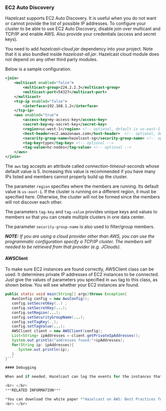 
### EC2 Auto Discovery

Hazelcast supports EC2 Auto Discovery. It is useful when you do not want or cannot provide the list of possible IP addresses. To configure your cluster to be able to use EC2 Auto Discovery, disable join over multicast and TCP/IP and enable AWS. Also provide your credentials (access and secret keys). 

You need to add *hazelcast-cloud.jar* dependency into your project. Note that it is also bundled inside *hazelcast-all.jar*. Hazelcast cloud  module does not depend on any other third party modules.

Below is a sample configuration. 

```xml
<join>
    <multicast enabled="false">
        <multicast-group>224.2.2.3</multicast-group>
        <multicast-port>54327</multicast-port>
    </multicast>
    <tcp-ip enabled="false">
        <interface>192.168.1.2</interface>
    </tcp-ip>
    <aws enabled="true">
        <access-key>my-access-key</access-key>
        <secret-key>my-secret-key</secret-key>
        <region>us-west-1</region> <!-- optional, default is us-east-1 -->
        <host-header>ec2.amazonaws.com</host-header>  <!-- optional, default is ec2.amazonaws.com. If set, region shouldn't be set as it will override this property -->
        <security-group-name>hazelcast-sg</security-group-name> <!-- optional -->
        <tag-key>type</tag-key> <!-- optional -->
        <tag-value>hz-nodes</tag-value> <!-- optional -->
    </aws>
</join>
```

The `aws` tag accepts an attribute called *connection-timeout-seconds* whose default value is 5. Increasing this value is recommended if you have many IPs listed and members cannot properly build up the cluster.

The parameter `region` specifies where the members are running. Its default value is `us-east-1`. If the cluster is running on a different region, it must be specified here. Otherwise, the cluster will not be formed since the members will not discover each other.

The parameters `tag-key` and `tag-value` provides unique keys and values to members so that you can create multiple clusters in one data center.

The parameter `security-group-name` is also used to filter/group members.

***NOTE:*** *If you are using a cloud provider other than AWS, you can use the programmatic configuration specify a TCP/IP cluster. The members will needed to be retrieved from that provider (e.g. JClouds).*

#### AWSClient

To make sure EC2 instances are found correctly, AWSClient class can be used. It determines private IP addresses of EC2 instances to be connected. Just give the values of parameters you specified in `aws` tag to this class, as shown below. You will see whether your EC2 instances are found.

```java
public static void main(String[] args)throws Exception{ 
   AwsConfig config = new AwsConfig(); 
   config.setSecretKey(..) ;
   config.setSecretKey(...);
   config.setRegion(...);
   config.setSecurityGroupName(...);
   config.setTagKey(..);
   config.setTagValue(...);
   AWSClient client = new AWSClient(config);
   List<String> ipAddresses = client.getPrivateIpAddresses();
   System.out.println("addresses found:"+ipAddresses); 
   for(String ip: ipAddresses){
      System.out.println(ip); 
   }
}``` 

#### Debugging

When and if needed, Hazelcast can log the events for the instances that exist in a region. To see what has happened or trace the activities while forming the cluster, change the log level in your logging mechanism to FINEST or DEBUG. After this change, you can also see whether the instances are accepted or rejected, and the reason of rejection for the rejected instances in the generated log. Note that, changing the log level to one of the mentioned levels may affect the performance of the cluster.

<br> </br>
***RELATED INFORMATION***

*You can download the white paper *"Hazelcast on AWS: Best Practices for Deployment"* from [Hazelcast.com](http://hazelcast.com/resources/hazelcast-on-aws-best-practices-for-deployment/).*
<br> </br>